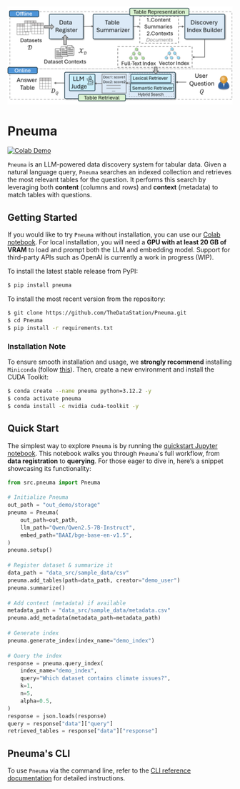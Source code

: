 ![pneuma-banner](https://raw.githubusercontent.com/TheDataStation/pneuma/main/data_src/assets/pneuma-architecture.png)

# Pneuma
[![Colab Demo](https://colab.research.google.com/assets/colab-badge.svg)](https://colab.research.google.com/github/TheDataStation/pneuma/blob/main/quickstart-colab.ipynb)

`Pneuma` is an LLM-powered data discovery system for tabular data. Given a natural language query,
`Pneuma` searches an indexed collection and retrieves the most relevant tables for the question. It performs this search by leveraging both **content** (columns and rows) and **context** (metadata) to match tables with questions.


## Getting Started

If you would like to try `Pneuma` without installation, you can use our [Colab notebook](https://colab.research.google.com/github/TheDataStation/pneuma/blob/main/quickstart.ipynb). For local installation, you will need a **GPU with at least 20 GB of VRAM** to load and prompt both the LLM and embedding model. Support for third-party APIs such as OpenAI is currently a work in progress (WIP).

To install the latest stable release from PyPI:

```bash
$ pip install pneuma
```

To install the most recent version from the repository:

```bash
$ git clone https://github.com/TheDataStation/Pneuma.git
$ cd Pneuma
$ pip install -r requirements.txt
```

### Installation Note

To ensure smooth installation and usage, we **strongly recommend** installing `Miniconda` (follow [this](https://docs.anaconda.com/miniconda/install/)). Then, create a new environment and install the CUDA Toolkit:

```bash
$ conda create --name pneuma python=3.12.2 -y
$ conda activate pneuma
$ conda install -c nvidia cuda-toolkit -y
```

## Quick Start

The simplest way to explore `Pneuma` is by running the [quickstart Jupyter notebook](https://github.com/TheDataStation/pneuma/blob/main/quickstart.ipynb). This notebook walks you through `Pneuma`'s full workflow, from **data registration** to **querying**. For those eager to dive in, here’s a snippet showcasing its functionality:

```python
from src.pneuma import Pneuma

# Initialize Pneuma
out_path = "out_demo/storage"
pneuma = Pneuma(
    out_path=out_path,
    llm_path="Qwen/Qwen2.5-7B-Instruct",
    embed_path="BAAI/bge-base-en-v1.5",
)
pneuma.setup()

# Register dataset & summarize it
data_path = "data_src/sample_data/csv"
pneuma.add_tables(path=data_path, creator="demo_user")
pneuma.summarize()

# Add context (metadata) if available
metadata_path = "data_src/sample_data/metadata.csv"
pneuma.add_metadata(metadata_path=metadata_path)

# Generate index
pneuma.generate_index(index_name="demo_index")

# Query the index
response = pneuma.query_index(
    index_name="demo_index",
    query="Which dataset contains climate issues?",
    k=1,
    n=5,
    alpha=0.5,
)
response = json.loads(response)
query = response["data"]["query"]
retrieved_tables = response["data"]["response"]
```

## Pneuma's CLI

To use `Pneuma` via the command line, refer to the [CLI reference documentation](https://github.com/TheDataStation/pneuma/blob/main/cli.md) for detailed instructions.
